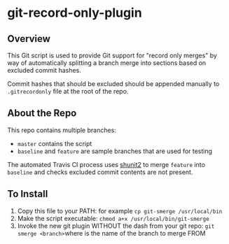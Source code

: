 # git-record-only-plugin

## Overview

This Git script is used to provide Git support for "record only merges" by way of automatically splitting a branch merge into sections based on excluded commit hashes.

Commit hashes that should be excluded should be appended manually to `.gitrecordonly` file at the root of the repo.

## About the Repo

This repo contains multiple branches:

- `master` contains the script
- `baseline` and `feature` are sample branches that are used for testing

The automated Travis CI process uses [shunit2](https://github.com/kward/shunit2) to merge `feature` into `baseline` and checks excluded commit contents are not present.

## To Install

1. Copy this file to your PATH: for example `cp git-smerge /usr/local/bin`
2. Make the script executable: `chmod a+x /usr/local/bin/git-smerge`
3. Invoke the new git plugin WITHOUT the dash from your git repo: `git smerge <branch>`where <branch> is the name of the branch to merge FROM
